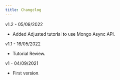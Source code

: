 ```yaml
---
title: Changelog
---
```

v1.2 - 05/09/2022
- Added Adjusted tutorial to use Mongo Async API.

v1.1 - 16/05/2022
- Tutorial Review.

v1 - 04/09/2021
- First version.
